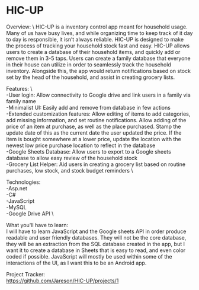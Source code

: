 # HIC-UP
Overview: \ 
  HIC-UP is a inventory control app meant for household usage. Many of us have busy lives, and while organizing time to keep track of it day to day is responsible, it isn’t always reliable. HIC-UP is designed to make the process of tracking your household stock fast and easy. HIC-UP allows users to create a database of their household items, and quickly add or remove them in 3-5 taps. Users can create a family database that everyone in their house can utilize in order to seamlessly track the household inventory. Alongside this, the app would return notifications based on stock set by the head of the household, and assist in creating grocery lists.

Features: \     
  -User login: Allow connectivity to Google drive and link users in a family via family name\
  -Minimalist UI: Easily add and remove from database in few actions\
  -Extended customization features: Allow editing of items to add categories, add missing information, and set routine               notifications. Allow adding of the price of an item at purchase, as well as the place purchased. Stamp the update date of this as the current date the user updated the price. If the item is bought somewhere at a lower price, update the location with the newest low price purchase location to reflect in the database\
  -Google Sheets Database: Allow users to export to a Google sheets database to allow easy review of the household stock\
  -Grocery List Helper: Aid users in creating a grocery list based on routine purchases, low stock, and stock budget reminders \



    
Technologies:\
  -Asp.net\
  -C#\
  -JavaScript\
  -MySQL\
  -Google Drive API \
    
What you'll have to learn: \
  I will have to learn JavaScript and the Google sheets API in order produce readable and user friendly databases. They will not be the core database, they will be an extraction from the SQL database created in the app, but I want it to create a database in Sheets that is easy to read, and even color coded if possible. JavaScript will mostly be used within some of the interactions of the UI, as I want this to be an Android app. 



Project Tracker: \
https://github.com/Jareson/HIC-UP/projects/1

    
    

